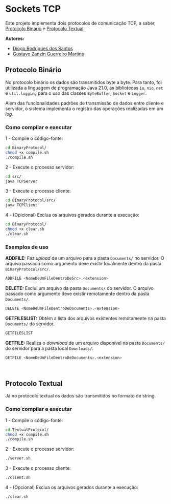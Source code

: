 # Sockets TCP

Este projeto implementa dois protocolos de comunicação TCP, a saber, [Protocolo Binário](README.md#protocolo-binário) e [Protocolo Textual](README.md#protocolo-textual).

**Autores:**

- [Diogo Rodrigues dos Santos](https://github.com/DiogoRodriguees)
- [Gustavo Zanzin Guerreiro Martins](https://github.com/GustavoMartinx)

## Protocolo Binário

No protocolo binário os dados são transmitidos byte a byte. Para tanto, foi utilizada a linguagem de programação Java 21.0, as bibliotecas `io`, `nio`, `net` e `util.logging` para o uso das classes `ByteBuffer`, `Socket` e `Logger`.

Além das funcionalidades padrões de transmissão de dados entre cliente e servidor, o sistema implementa o registro das operações realizadas em um _log_.

### Como compilar e executar

1 - Compile o código-fonte:

```bash
cd BinaryProtocol/
chmod +x compile.sh
./compile.sh
```

2 - Execute o processo servidor:
```bash
cd src/
java TCPServer
```

3 - Execute o processo cliente:

```bash
cd BinaryProtocol/src/
java TCPClient
```

4 - (Opicional) Exclua os arquivos gerados durante a execução:

```bash
cd BinaryProtocol/
chmod +x clear.sh
./clear.sh
```


### Exemplos de uso

**ADDFILE:** Faz _upload_ de um arquivo para a pasta `Documents/` no servidor. O arquivo passado como argumento deve existir localmente dentro da pasta `BinaryProtocol/src/`.
```bash
ADDFILE <NomeDeUmFileDentroDeSrc>.<extension>
```

**DELETE:**  Exclui um arquivo da pasta `Documents/` do servidor. O arquivo passado como argumento deve existir remotamente dentro da pasta `Documents/`.
```bash
DELETE <NomeDeUmFileDentroDeDocuments>.<extension>
```


**GETFILESLIST:** Obtém a lista dos arquivos existentes remotamente na pasta `Documents/` do servidor.
```bash
GETFILESLIST
```

**GETFILE:** Realiza o _download_ de um arquivo disponível na pasta `Documents/` do servidor para a pasta local `Downloads/`.
```bash
GETFILE <NomeDeUmFileDentroDeDocuments>.<extension>
```

<br>

## Protocolo Textual

Já no protocolo textual os dados são transmitidos no formato de string.

### Como compilar e executar

1 - Compile o código-fonte:

```bash
cd TextualProtocol/
chmod +x compile.sh
./compile.sh
```

2 - Execute o processo servidor:

```bash
./server.sh
```

3 - Execute o processo cliente:

```bash
./client.sh
```

4 - (Opcional) Exclua os arquivos gerados durante a execução:

```bash
./clear.sh
```